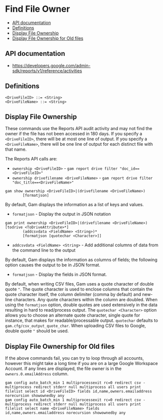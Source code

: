 # Find File Owner
- [API documentation](#api-documentation)
- [Definitions](#definitions)
- [Display File Ownership](#display-file-ownership)
- [Display File Ownership for Old files](#display-file-ownership-for-old-files)

## API documentation
* https://developers.google.com/admin-sdk/reports/v1/reference/activities

## Definitions
```
<DriveFileID> ::= <String>
<DriveFileName> ::= <String>
```

## Display File Ownership
These commands use the Reports API audit activity and may not find the owner if the file has not been accessed in 180 days.
If you specify a `<DriveFileID>`, there will be at most one line of output. If you specify a `<DriveFileName>`, there will be
one line of output for each distinct file with that name.

The Reports API calls are:
* `ownership <DriveFileID>` - `gam report drive filter "doc_id==<DriveFileID>"`
* `ownership drivefilename <DriveFileName>` - `gam report drive filter "doc_title==<DriveFileName>"`

```
gam show ownership <DriveFileID>|(drivefilename <DriveFileName>)
        [formatjson]
```
By default, Gam displays the information as a list of keys and values.
* `formatjson` - Display the output in JSON notation

```
gam print ownership <DriveFileID>|(drivefilename <DriveFileName>) [todrive <ToDriveAttribute>*]
        (addcsvdata <FieldName> <String>)*
        [formatjson [quotechar <Character>]]
```
* `addcsvdata <FieldName> <String>` - Add additional columns of data from the command line to the output

By default, Gam displays the information as columns of fields; the following option causes the output to be in JSON format.
* `formatjson` - Display the fields in JSON format.

By default, when writing CSV files, Gam uses a quote character of double quote `"`. The quote character is used to enclose columns that contain
the quote character itself, the column delimiter (comma by default) and new-line characters. Any quote characters within the column are doubled.
When using the `formatjson` option, double quotes are used extensively in the data resulting in hard to read/process output.
The `quotechar <Character>` option allows you to choose an alternate quote character, single quote for instance, that makes for readable/processable output.
`quotechar` defaults to `gam.cfg/csv_output_quote_char`. When uploading CSV files to Google, double quote `"` should be used.

## Display File Ownership for Old files
If the above commands fail, you can try to loop through all accounts, however this might take a long time if you are on a large Google Workspace Account.
If any lines are displayed, the file owner is in the `owners.0.emailAddress` column.
```
gam config auto_batch_min 1 multiprocessexit rc=0 redirect csv - multiprocess redirect stderr null multiprocess all users print filelist select id <DriveFileID> fields id,name,owners.emailaddress norecursion showownedby any
gam config auto_batch_min 1 multiprocessexit rc=0 redirect csv - multiprocess redirect stderr null multiprocess all users print filelist select name <DriveFileName> fields id,name,owners.emailaddress norecursion showownedby any
```
